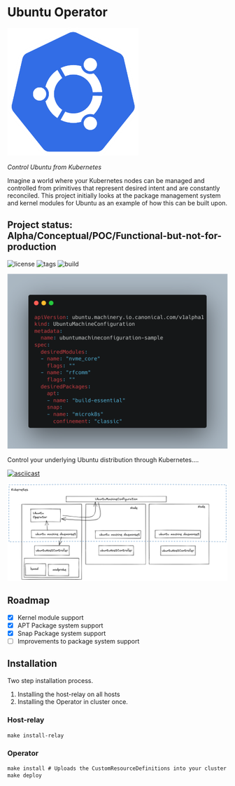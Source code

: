 # Ubuntu Operator

<img src="images/ubuntunetes.png" width="300">

_Control Ubuntu from Kubernetes_

Imagine a world where your Kubernetes nodes can be managed and controlled from primitives that represent desired intent and are constantly reconciled.
This project initially looks at the package management system and kernel modules for Ubuntu as an example of how this can be built upon.

## Project status: Alpha/Conceptual/POC/Functional-but-not-for-production

![license](https://img.shields.io/github/license/cloud-native-skunkworks/ubuntu-operator)
![tags](https://img.shields.io/github/v/tag/cloud-native-skunkworks/ubuntu-operator)
![build](https://img.shields.io/github/workflow/status/cloud-native-skunkworks/ubuntu-operator/Docker%20Image%20CI)

![cs](images/code-example.png)


Control your underlying Ubuntu distribution through Kubernetes....


[![asciicast](https://asciinema.org/a/wKRetUd3rnpKFGWTJ7CEVfWcX.svg)](https://asciinema.org/a/wKRetUd3rnpKFGWTJ7CEVfWcX)


![arch](images/arch.png)

## Roadmap

- [x] Kernel module support
- [x] APT Package system support
- [x] Snap Package system support
- [ ] Improvements to package system support 

## Installation

Two step installation process.
1. Installing the host-relay on all hosts
2. Installing the Operator in cluster once.

### Host-relay

`make install-relay`

### Operator 
```
make install # Uploads the CustomResourceDefinitions into your cluster
make deploy
```


